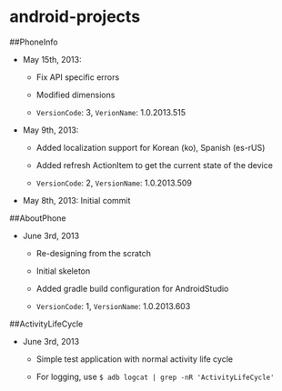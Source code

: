 android-projects
================

##PhoneInfo
* May 15th, 2013:

    * Fix API specific errors

    * Modified dimensions

    * `VersionCode`: 3, `VerionName`: 1.0.2013.515

* May 9th, 2013:

    * Added localization support for Korean (ko), Spanish (es-rUS)

    * Added refresh ActionItem to get the current state of the device

    * `VersionCode`: 2, `VersionName`: 1.0.2013.509

* May 8th, 2013: Initial commit

##AboutPhone
*  June 3rd, 2013

    * Re-designing from the scratch

    * Initial skeleton

    * Added gradle build configuration for AndroidStudio

    * `VersionCode`: 1, `VersionName`: 1.0.2013.603

##ActivityLifeCycle
* June 3rd, 2013

    * Simple test application with normal activity life cycle

    * For logging, use `$ adb logcat | grep -nR 'ActivityLifeCycle'`

